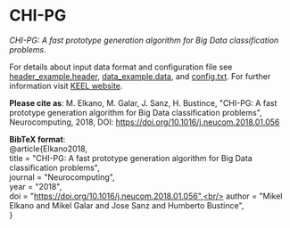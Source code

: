 # CHI-PG
*CHI-PG: A fast prototype generation algorithm for Big Data classification problems*.

For details about input data format and configuration file see [header_example.header](./header_example.header), [data_example.data](./data_example.data), and [config.txt](./config.txt). For further information visit [KEEL website](http://sci2s.ugr.es/keel/datasets.php).

**Please cite as**: M. Elkano, M. Galar, J. Sanz, H. Bustince, "CHI-PG: A fast prototype generation algorithm for Big Data classification problems", Neurocomputing, 2018, DOI: https://doi.org/10.1016/j.neucom.2018.01.056

**BibTeX format**:<br/>
@article{Elkano2018,<br/>
title = "CHI-PG: A fast prototype generation algorithm for Big Data classification problems",<br/>
journal = "Neurocomputing",<br/>
year = "2018",<br/>
doi = "https://doi.org/10.1016/j.neucom.2018.01.056",<br/>
author = "Mikel Elkano and Mikel Galar and Jose Sanz and Humberto Bustince",<br/>
}<br/>
